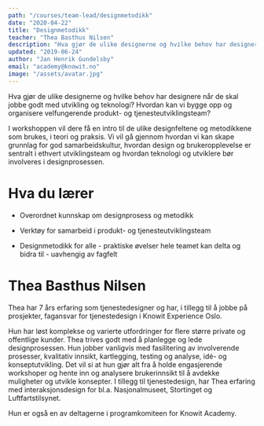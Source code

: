 ```yaml
---
path: "/courses/team-lead/designmetodikk"
date: "2020-04-22"
title: "Designmetodikk"
teacher: "Thea Basthus Nilsen"
description: "Hva gjør de ulike designerne og hvilke behov har designere når de skal jobbe godt med utvikling og teknologi? Hvordan kan vi bygge opp og organisere velfungerende produkt- og tjenesteutviklingsteam?"
updated: "2019-06-24"
author: "Jan Henrik Gundelsby"
email: "academy@knowit.no"
image: "/assets/avatar.jpg"
---
```


Hva gjør de ulike designerne og hvilke behov har designere når de skal jobbe godt med utvikling og teknologi? Hvordan kan vi bygge opp og organisere velfungerende produkt- og tjenesteutviklingsteam?

I workshoppen vil dere få en intro til de ulike designfeltene og metodikkene som brukes, i teori og praksis. Vi vil gå gjennom hvordan vi kan skape grunnlag for god samarbeidskultur, hvordan design og brukeropplevelse er sentralt i ethvert utviklingsteam og hvordan teknologi og utviklere bør involveres i designprosessen.

# Hva du lærer

- Overordnet kunnskap om designprosess og metodikk

- Verktøy for samarbeid i produkt- og tjenesteutviklingsteam

- Designmetodikk for alle - praktiske øvelser hele teamet kan delta og bidra til - uavhengig av fagfelt 

# Thea Basthus Nilsen
Thea har 7 års erfaring som tjenestedesigner og har, i tillegg til å jobbe på prosjekter, fagansvar for tjenestedesign i Knowit Experience Oslo. 

Hun har løst komplekse og varierte utfordringer for flere større private og offentlige kunder. Thea trives godt med å planlegge og lede designprosessen. Hun jobber vanligvis med fasilitering av involverende prosesser, kvalitativ innsikt, kartlegging, testing og analyse, idé- og konseptutvikling. Det vil si at hun gjør alt fra å holde engasjerende workshoper og hente inn og analysere brukerinnsikt til å avdekke muligheter og utvikle konsepter. I tillegg til tjenestedesign, har Thea erfaring med interaksjonsdesign for bl.a. Nasjonalmuseet, Stortinget og Luftfartstilsynet. 

Hun er også en av deltagerne i programkomiteen for Knowit Academy.
